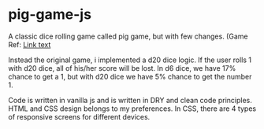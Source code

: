 # pig-game-js

A classic dice rolling game called pig game, but with few changes. (Game Ref: [Link text](https://en.wikipedia.org/wiki/Pig_(dice_game))

Instead the original game, i implemented a d20 dice logic. If the user rolls 1 with d20 dice, all of his/her score will be lost. In d6 dice, we have 17% chance to get a 1, but with d20 dice we have 5% chance to get the number 1.

Code is written in vanilla js and is written in DRY and clean code principles. HTML and CSS design belongs to my preferences. In CSS, there are 4 types of responsive screens for different devices.
